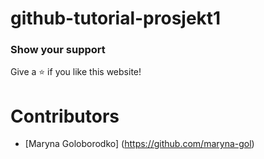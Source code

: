 # github-tutorial-prosjekt1





### Show your support

Give a ⭐ if you like this website!

# Contributors

- [Maryna Goloborodko] (https://github.com/maryna-gol)
